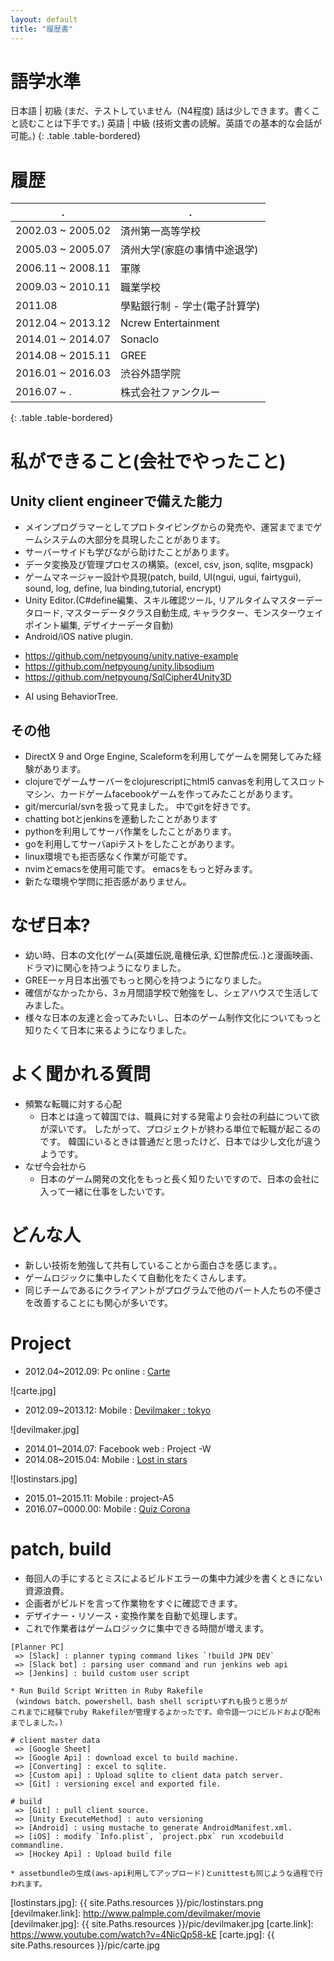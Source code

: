 ```yaml
---
layout: default
title: "履歴書"
---
```


# 語学水準

日本語 | 初級 (まだ、テストしていません（N4程度) 話は少しできます。書くこと読むことは下手です。)
英語   | 中級 (技術文書の読解。英語での基本的な会話が可能。)
{: .table .table-bordered}


# 履歴

.	              | .
------------------|----------------------
2002.03 ~ 2005.02 | 済州第一高等学校
2005.03 ~ 2005.07 | 済州大学(家庭の事情中途退学)
2006.11 ~ 2008.11 | 軍隊
2009.03 ~ 2010.11 | 職業学校
2011.08           | 學點銀行制 - 学士(電子計算学)
2012.04 ~ 2013.12 | Ncrew Entertainment
2014.01 ~ 2014.07 | Sonaclo
2014.08 ~ 2015.11 | GREE
2016.01 ~ 2016.03 | 渋谷外語学院
2016.07 ~ .       | 株式会社ファンクルー
{: .table .table-bordered}



# 私ができること(会社でやったこと)

## Unity client engineerで備えた能力
* メインプログラマーとしてプロトタイピングからの発売や、運営までまでゲームシステムの大部分を具現したことがあります。
* サーバーサイドも学びながら助けたことがあります。
* データ変換及び管理プロセスの構築。(excel, csv, json, sqlite, msgpack)
* ゲームマネージャー設計や具現(patch, build, UI(ngui, ugui, fairtygui), sound, log,  define, lua binding,tutorial, encrypt)
* Unity Editor.(C#define編集、スキル確認ツール, リアルタイムマスターデータロード, マスターデータクラス自動生成, キャラクター、モンスターウェイポイント編集, デザイナーデータ自動)
* Android/iOS native plugin.
 - https://github.com/netpyoung/unity.native-example
 - https://github.com/netpyoung/unity.libsodium
 - https://github.com/netpyoung/SqlCipher4Unity3D
* AI using BehaviorTree.


## その他
* DirectX 9 and Orge Engine, Scaleformを利用してゲームを開発してみた経験があります。
* clojureでゲームサーバーをclojurescriptにhtml5 canvasを利用してスロットマシン、カードゲームfacebookゲームを作ってみたことがあります。
* git/mercurial/svnを扱って見ました。 中でgitを好きです。
* chatting botとjenkinsを連動したことがあります
* pythonを利用してサーバ作業をしたことがあります。
* goを利用してサーバapiテストをしたことがあります。
* linux環境でも拒否感なく作業が可能です。
* nvimとemacsを使用可能です。 emacsをもっと好みます。
* 新たな環境や学問に拒否感がありません。


# なぜ日本?
* 幼い時、日本の文化(ゲーム(英雄伝説,竜機伝承, 幻世酔虎伝..)と漫画映画、ドラマ)に関心を持つようになりました。
* GREE一ヶ月日本出張でもっと関心を持つようになりました。
* 確信がなかったから、3ヵ月間語学校で勉強をし、シェアハウスで生活してみました。
* 様々な日本の友達と会ってみたいし、日本のゲーム制作文化についてもっと知りたくて日本に来るようになりました。


# よく聞かれる質問
* 頻繁な転職に対する心配
  - 日本とは違って韓国では、職員に対する発電より会社の利益について欲が深いです。 したがって、プロジェクトが終わる単位で転職が起こるのです。 韓国にいるときは普通だと思ったけど、日本では少し文化が違うようです。
* なぜ今会社から
  - 日本のゲーム開発の文化をもっと長く知りたいですので、日本の会社に入って一緒に仕事をしたいです。


# どんな人
* 新しい技術を勉強して共有していることから面白さを感じます。。
* ゲームロジックに集中したくて自動化をたくさんします。
* 同じチームであるにクライアントがプログラムで他のパート人たちの不便さを改善することにも関心が多いです。



# Project

* 2012.04~2012.09: Pc online : [Carte](https://www.youtube.com/watch?v=4NicQp58-kE)

![carte.jpg]

* 2012.09~2013.12: Mobile : [Devilmaker : tokyo](https://www.youtube.com/watch?v=xMv7b3Hm19w)

![devilmaker.jpg]

* 2014.01~2014.07: Facebook web : Project -W
* 2014.08~2015.04: Mobile : [Lost in stars](https://www.youtube.com/watch?v=zaUb5cVU1nU)

![lostinstars.jpg]

* 2015.01~2015.11: Mobile : project-A5
* 2016.07~0000.00: Mobile : [Quiz Corona](https://www.youtube.com/watch?v=Zs9iEhDxBcg)



# patch, build
* 毎回人の手にするとミスによるビルドエラーの集中力減少を書くときにない資源浪費。
* 企画者がビルドを言って作業物をすぐに確認できます。
* デザイナー・リソース・変換作業を自動で処理します。
* これで作業者はゲームロジックに集中できる時間が増えます。

```
[Planner PC]
 => [Slack] : planner typing command likes `!build JPN DEV`
 => [Slack bot] : parsing user command and run jenkins web api
 => [Jenkins] : build custom user script

* Run Build Script Written in Ruby Rakefile
 (windows batch、powershell、bash shell scriptいずれも扱うと思うが
これまでに経験でruby Rakefileが管理するよかったです。命令語一つにビルドおよび配布までしました。)

# client master data
 => [Google Sheet]
 => [Google Api] : download excel to build machine.
 => [Converting] : excel to sqlite.
 => [Custom api] : Upload sqlite to client data patch server.
 => [Git] : versioning excel and exported file.

# build
 => [Git] : pull client source.
 => [Unity ExecuteMethod] : auto versioning
 => [Android] : using mustache to generate AndroidManifest.xml.
 => [iOS] : modify `Info.plist`, `project.pbx` run xcodebuild commandline.
 => [Hockey Api] : Upload build file

* assetbundleの生成(aws-api利用してアップロード)とunittestも同じような過程で行われます。

```


[lostinstars.link]: https://youtu.be/zaUb5cVU1nU
[lostinstars.jpg]: {{ site.Paths.resources }}/pic/lostinstars.png
[devilmaker.link]: http://www.palmple.com/devilmaker/movie
[devilmaker.jpg]: {{ site.Paths.resources }}/pic/devilmaker.jpg
[carte.link]: https://www.youtube.com/watch?v=4NicQp58-kE
[carte.jpg]: {{ site.Paths.resources }}/pic/carte.jpg

